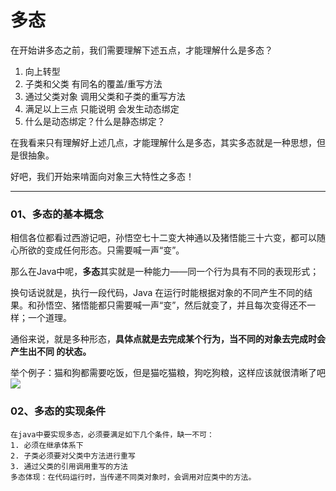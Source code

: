 # 多态

在开始讲多态之前，我们需要理解下述五点，才能理解什么是多态？

1. 向上转型
2. 子类和父类 有同名的覆盖/重写方法
3. 通过父类对象 调用父类和子类的重写方法
4. 满足以上三点 只能说明 会发生动态绑定
5. 什么是动态绑定？什么是静态绑定？

在我看来只有理解好上述几点，才能理解什么是多态，其实多态就是一种思想，但是很抽象。

好吧，我们开始来啃面向对象三大特性之多态！

---

### 01、多态的基本概念

相信各位都看过西游记吧，孙悟空七十二变大神通以及猪悟能三十六变，都可以随心所欲的变成任何形态。只需要喊一声“变”。

那么在Java中呢，**多态**其实就是一种能力——同一个行为具有不同的表现形式；

换句话说就是，执行一段代码，Java 在运行时能根据对象的不同产生不同的结果。和孙悟空、猪悟能都只需要喊一声“变”，然后就变了，并且每次变得还不一样；一个道理。

通俗来说，就是多种形态，**具体点就是去完成某个行为，当不同的对象去完成时会产生出不同 的状态。**

举个例子：猫和狗都需要吃饭，但是猫吃猫粮，狗吃狗粮，这样应该就很清晰了吧![](https://gitee.com/liuhb-clanguage/picture/raw/master/png/image-20230523225353657.png)

### 02、多态的实现条件

```
在java中要实现多态，必须要满足如下几个条件，缺一不可：
1. 必须在继承体系下
2. 子类必须要对父类中方法进行重写
3. 通过父类的引用调用重写的方法
多态体现：在代码运行时，当传递不同类对象时，会调用对应类中的方法。
```

